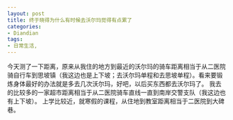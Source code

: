 ```yaml
---
layout: post
title: 终于晓得为什么有时候去沃尔玛觉得有点累了
categories:
- Diandian
tags:
- 日常生活, 
---
```

今天测了一下距离，原来从我住的地方到最近的沃尔玛的骑车距离相当于从二医院骑自行车到思坡镇（我这边也是上下坡；去沃尔玛单程和去思坡单程）。看来要锻炼身体最好的办法就是多去几次沃尔玛，好吧，以后买东西都去沃尔玛了。 我去的比较多的一家超市距离相当于从二医院骑车直线一直到南岸交警支队（我这边也有上下坡）。 上学比较近，就寒假的课程，从住地到教室距离相当于二医院到大碑巷。